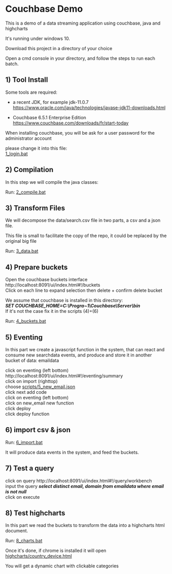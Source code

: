 # Couchbase Demo 

This is a demo of a data streaming application using couchbase, java and highcharts

It's running under windows 10.

Download this project in a directory of your choice

Open a cmd console in your directory, and follow the steps to run each batch.


## 1) Tool Install

Some tools are required:

- a recent JDK, for example jdk-11.0.7
https://www.oracle.com/java/technologies/javase-jdk11-downloads.html

- Couchbase 6.5.1 Enterprise Edition
https://www.couchbase.com/downloads/fr/start-today

When installing couchbase, you will be ask for a user password for the administrator account

please change it into this file:  
[1_login.bat](1_login.bat)


## 2) Compilation 

In this step we will compile the java classes:


Run: [2_compile.bat](2_compile.bat)


## 3) Transform Files

We will decompose the data/search.csv file in two parts, a csv and a json file.  

This file is small to facilitate the copy of the repo, it could be replaced by the original big file     

Run: [3_data.bat](3_data.bat)


## 4) Prepare buckets

Open the couchbase buckets interface http://localhost:8091/ui/index.html#!/buckets  
Click on each line to expand selection then delete + confirm delete bucket  

We assume that couchbase is installed in this directory:  
**_SET COUCHBASE_HOME=C:\Progra~1\Couchbase\Server\bin_**  
If it's not the case fix it in the scripts (4)+(6)  

Run: [4_buckets.bat](4_buckets.bat)  


## 5) Eventing

In this part we create a javascript function in the system, that can react and consume new searchdata events, 
and produce and store it in another bucket of data: emaildata

click on eventing (left bottom)  http://localhost:8091/ui/index.html#!/eventing/summary  
click on import (righttop)  
choose  [scripts/5_new_email.json](scripts/5_new_email.json)  
click next add code  
click on eventing (left bottom)  
click on new_email new function  
click deploy  
click deploy function  


## 6) import csv & json

Run: [6_import.bat](6_import.bat)

It will produce data events in the system, and feed the buckets.


## 7) Test a query  

click on query http://localhost:8091/ui/index.html#!/query/workbench  
input the query **_select distinct email, domain from  emaildata where email is not null_**  
click on execute


## 8) Test highcharts

In this part we read the buckets to transform the data into a highcharts html document.

Run: [8_charts.bat](8_charts.bat)

Once it's done, if chrome is installed it will open [highcharts/country_device.html](highcharts/country_device.html)

You will get a dynamic chart with clickable categories


